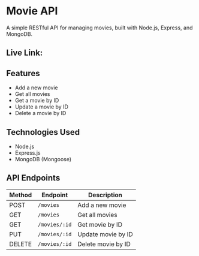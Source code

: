 # Movie API

A simple RESTful API for managing movies, built with Node.js, Express, and MongoDB.

## Live Link: 

## Features

- Add a new movie
- Get all movies
- Get a movie by ID
- Update a movie by ID
- Delete a movie by ID

## Technologies Used

- Node.js
- Express.js
- MongoDB (Mongoose)

## API Endpoints

| Method | Endpoint          | Description           |
|--------|-------------------|-----------------------|
| POST   | `/movies`         | Add a new movie       |
| GET    | `/movies`         | Get all movies        |
| GET    | `/movies/:id`     | Get movie by ID       |
| PUT    | `/movies/:id`     | Update movie by ID    |
| DELETE | `/movies/:id`     | Delete movie by ID    |
